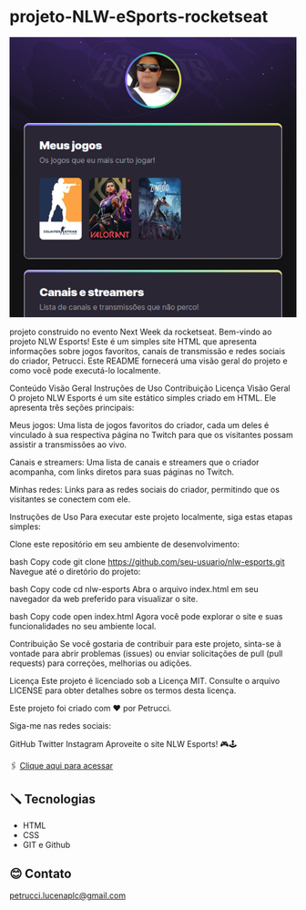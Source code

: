 # projeto-NLW-eSports-rocketseat

![preview](./.github/preview.png)

projeto construido no evento Next Week da rocketseat.
Bem-vindo ao projeto NLW Esports! Este é um simples site HTML que apresenta informações sobre jogos favoritos, canais de transmissão e redes sociais do criador, Petrucci. Este README fornecerá uma visão geral do projeto e como você pode executá-lo localmente.

Conteúdo
Visão Geral
Instruções de Uso
Contribuição
Licença
Visão Geral
O projeto NLW Esports é um site estático simples criado em HTML. Ele apresenta três seções principais:

Meus jogos: Uma lista de jogos favoritos do criador, cada um deles é vinculado à sua respectiva página no Twitch para que os visitantes possam assistir a transmissões ao vivo.

Canais e streamers: Uma lista de canais e streamers que o criador acompanha, com links diretos para suas páginas no Twitch.

Minhas redes: Links para as redes sociais do criador, permitindo que os visitantes se conectem com ele.

Instruções de Uso
Para executar este projeto localmente, siga estas etapas simples:

Clone este repositório em seu ambiente de desenvolvimento:

bash
Copy code
git clone https://github.com/seu-usuario/nlw-esports.git
Navegue até o diretório do projeto:

bash
Copy code
cd nlw-esports
Abra o arquivo index.html em seu navegador da web preferido para visualizar o site.

bash
Copy code
open index.html
Agora você pode explorar o site e suas funcionalidades no seu ambiente local.

Contribuição
Se você gostaria de contribuir para este projeto, sinta-se à vontade para abrir problemas (issues) ou enviar solicitações de pull (pull requests) para correções, melhorias ou adições.

Licença
Este projeto é licenciado sob a Licença MIT. Consulte o arquivo LICENSE para obter detalhes sobre os termos desta licença.

Este projeto foi criado com ❤️ por Petrucci.

Siga-me nas redes sociais:

GitHub
Twitter
Instagram
Aproveite o site NLW Esports! 🎮🕹️







🖇️ [Clique aqui para acessar](https://petrucci934.github.io/projeto-NLW-eSports-rocketseat)

## 🪛 Tecnologias
- HTML
- CSS
- GIT e Github

## 😊 Contato

petrucci.lucenaplc@gmail.com
